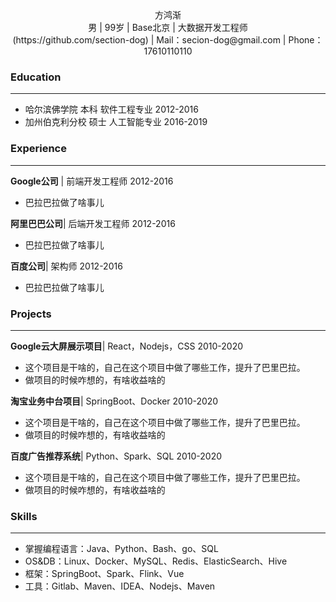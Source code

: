 <center>方鸿渐</center>
<center>男 | 99岁 | Base北京 | 大数据开发工程师</center>
<center>(https://github.com/section-dog)  |  Mail：secion-dog@gmail.com  |  Phone：17610110110</center>

### Education

---
- 哈尔滨佛学院	本科	软件工程专业  								2012-2016
- 加州伯克利分校	硕士	人工智能专业  							2016-2019


### Experience

---
**Google公司** | 前端开发工程师								2012-2016

- 巴拉巴拉做了啥事儿

**阿里巴巴公司**| 后端开发工程师								2012-2016

- 巴拉巴拉做了啥事儿

**百度公司**| 架构师													2012-2016

- 巴拉巴拉做了啥事儿

### Projects

---
**Google云大屏展示项目**| React，Nodejs，CSS						2010-2020

- 这个项目是干啥的，自己在这个项目中做了哪些工作，提升了巴里巴拉。
- 做项目的时候咋想的，有啥收益啥的

**淘宝业务中台项目**| SpringBoot、Docker							2010-2020

- 这个项目是干啥的，自己在这个项目中做了哪些工作，提升了巴里巴拉。
- 做项目的时候咋想的，有啥收益啥的

**百度广告推荐系统**| Python、Spark、SQL							2010-2020

- 这个项目是干啥的，自己在这个项目中做了哪些工作，提升了巴里巴拉。
- 做项目的时候咋想的，有啥收益啥的

### Skills

---
- 掌握编程语言：Java、Python、Bash、go、SQL
- OS&DB：Linux、Docker、MySQL、Redis、ElasticSearch、Hive
- 框架：SpringBoot、Spark、Flink、Vue
- 工具：Gitlab、Maven、IDEA、Nodejs、Maven

  
